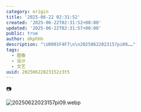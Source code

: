 ```yaml
---
category: origin
title: '2025-06-22 02:31:52'
created: '2025-06-22T02:31:52+08:00'
updated: '2025-06-22T02:31:57+08:00'
public: true
author: dkphhh
description: "\U0001F4F7\n\n20250622023157pi09……"
tags:
  - 图像
  - 设计
  - 文艺
uuid: 20250622023152z3t5
---
```


📷

![20250622023157pi09.webp](https://img.dkphhh.me/20250622023157pi09.webp)
